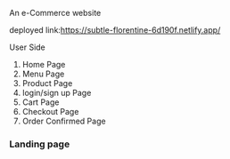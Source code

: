 

An e-Commerce website 

deployed link:https://subtle-florentine-6d190f.netlify.app/


User Side

1. Home Page
2. Menu Page
3. Product Page
4. login/sign up Page
5. Cart Page
5. Checkout Page
6. Order Confirmed Page


<h3>Landing page</h3>

<img src="chrome-extension://fdpohaocaechififmbbbbbknoalclacl/capture.html?id=4&url=https%3A%2F%2Fsubtle-florentine-6d190f.netlify.app%2F" alt="">
<img src="https://unsplash.com/s/photos/image" alt="">

